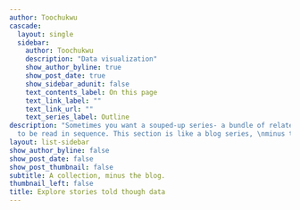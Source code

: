 ```yaml
---
author: Toochukwu
cascade:
  layout: single
  sidebar:
    author: Toochukwu
    description: "Data visualization"
    show_author_byline: true
    show_post_date: true
    show_sidebar_adunit: false
    text_contents_label: On this page
    text_link_label: ""
    text_link_url: ""
    text_series_label: Outline
description: "Sometimes you want a souped-up series- a bundle of related pages \nmeant
  to be read in sequence. This section is like a blog series, \nminus the blog.\n"
layout: list-sidebar
show_author_byline: false
show_post_date: false
show_post_thumbnail: false
subtitle: A collection, minus the blog.
thumbnail_left: false
title: Explore stories told though data
---
```

